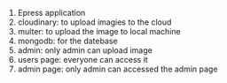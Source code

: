 1. Epress application
2. cloudinary:  to upload imagies to the cloud
3. multer: to upload the image to local machine
4. mongodb: for the datebase
5. admin: only admin can upload image
6. users page: everyone can access it
7. admin page: only admin can accessed the admin page